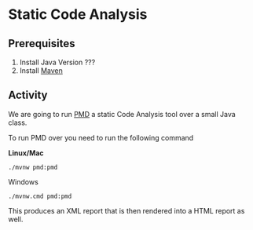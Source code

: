 # Static Code Analysis

## Prerequisites 

1. Install Java Version ???
2. Install [Maven](https://maven.apache.org/install.html)

## Activity

We are going to run [PMD](https://pmd.github.io/) a static Code Analysis tool over a small Java class.

To run PMD over you need to run the following command

**Linux/Mac**
```shell
./mvnw pmd:pmd
```
Windows
```shell
./mvnw.cmd pmd:pmd
```

This produces an XML report that is then rendered into a HTML report as well.

